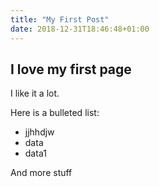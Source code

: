 ```yaml
---
title: "My First Post"
date: 2018-12-31T18:46:48+01:00
---
```

## I love my first page
I like it a lot.

Here is a bulleted list:

* jjhhdjw
* data
* data1

And more stuff